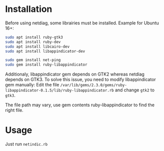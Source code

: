 # Installation

Before using netdiag, some librairies must be installed. Example for Ubuntu 16+:

```bash
sudo apt install ruby-gtk3
sudo apt install ruby-dev
sudo apt install libcairo-dev
sudo apt install libappindicator-dev

sudo gem install net-ping
sudo gem install ruby-libappindicator
```

Additionaly, libappindicator gem depends on GTK2 whereas netdiag depends on GTK3. To solve this issue, you need to modify libappindicator gem manually:
Edit the file `/var/lib/gems/2.3.0/gems/ruby-libappindicator-0.1.5/lib/ruby-libappindicator.rb` and change `gtk2` to `gtk3`.

The file path may vary, use gem contents ruby-libappindicator to find the right file.

# Usage

Just run `netindic.rb`
